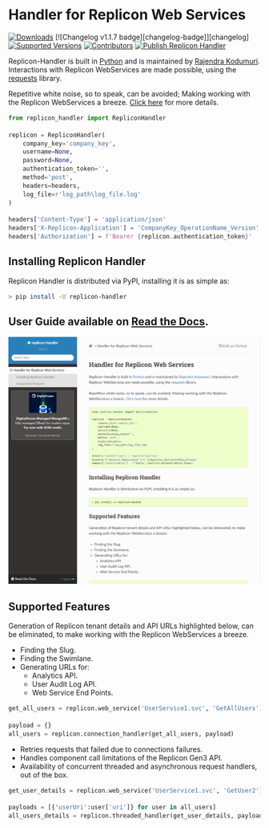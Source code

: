 # Handler for Replicon Web Services

[![Downloads](https://pepy.tech/badge/replicon-handler/month)](https://pepy.tech/project/replicon-handler)
[![Changelog v1.1.7 badge][changelog-badge]][changelog]
[![Supported Versions](https://img.shields.io/pypi/pyversions/replicon-handler.svg)](https://pypi.org/project/replicon-handler)
[![Contributors](https://img.shields.io/github/contributors/rajakodumuri/replicon-handler.svg)](https://github.com/rajakodumuri/replicon-handler/graphs/contributors)
[![Publish Replicon Handler](https://github.com/rajakodumuri/replicon-handler/actions/workflows/python-package-publish.yml/badge.svg)](https://github.com/rajakodumuri/replicon-handler/actions/workflows/python-package-publish.yml)

Replicon-Handler is built in [Python](https://www.python.org/) and is maintained by [Rajendra Kodumuri](https://www.github.com/rajakodumuri). Interactions with Replicon WebServices are made possible, using the [requests](https://docs.python-requests.org/en/latest/) library.

Repetitive white noise, so to speak, can be avoided; Making working with the Replicon WebServices a breeze. [Click here](https://www.github.com/rajakodumuri/replicon-handler#support-features) for more details.

```python
from replicon_handler import RepliconHandler

replicon = RepliconHandler(
    company_key='company_key',
    username=None,
    password=None,
    authentication_token='',
    method='post',
    headers=headers,
    log_file=r'log_path\log_file.log'
)

headers['Content-Type'] = 'application/json'
headers['X-Replicon-Application'] = 'CompanyKey_OperationName_Version'
headers['Authorization'] = f'Bearer {replicon.authentication_token}'
```

## Installing Replicon Handler

Replicon Handler is distributed via PyPI, installing it is as simple as:

```bash
> pip install -U replicon-handler
```

## User Guide available on [Read the Docs](https://replicon-handler.readthedocs.io).

[![Read the Docs](https://raw.githubusercontent.com/rajakodumuri/replicon-handler/main/extras/documentation.png)](https://replicon-handler.readthedocs.io)

## Supported Features

Generation of Replicon tenant details and API URLs highlighted below, can be eliminated, to make working with the Replicon WebServices a breeze.
- Finding the Slug.
- Finding the Swimlane.
- Generating URLs for:
    - Analytics API.
    - User Audit Log API.
    - Web Service End Points.
```python
get_all_users = replicon.web_service('UserService1.svc', 'GetAllUsers')

payload = {}
all_users = replicon.connection_handler(get_all_users, payload)
```
- Retries requests that failed due to connections failures.
- Handles component call limitations of the Replicon Gen3 API.
- Availability of concurrent threaded and asynchronous request handlers, out of the box.
```python
get_user_details = replicon.web_service('UserService1.svc', 'GetUser2')

payloads = [{'userUri':user['uri']} for user in all_users]
all_users_details = replicon.threaded_handler(get_user_details, payloads, 5)
```
